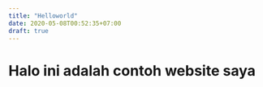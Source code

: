 ```yaml
---
title: "Helloworld"
date: 2020-05-08T00:52:35+07:00
draft: true
---
```


# Halo ini adalah contoh website saya
